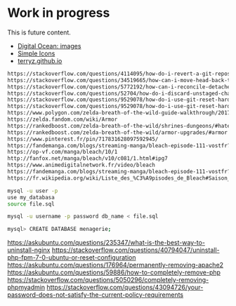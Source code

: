 # Work in progress

This is future content.

- [Digital Ocean: images](https://dribbble.com/digitalocean)
- [Simple Icons](https://simpleicons.org/)
- [terryz.github.io](https://terryz.github.io/vue/#/dialog)

```bash
https://stackoverflow.com/questions/4114095/how-do-i-revert-a-git-repository-to-a-previous-commit
https://stackoverflow.com/questions/34519665/how-can-i-move-head-back-to-a-previous-location-detached-head-undo-commits/34519716#34519716
https://stackoverflow.com/questions/5772192/how-can-i-reconcile-detached-head-with-master-origin
https://stackoverflow.com/questions/52704/how-do-i-discard-unstaged-changes-in-git
https://stackoverflow.com/questions/9529078/how-do-i-use-git-reset-hard-head-to-revert-to-a-previous-commit
https://stackoverflow.com/questions/9529078/how-do-i-use-git-reset-hard-head-to-revert-to-a-previous-commit
https://www.polygon.com/zelda-breath-of-the-wild-guide-walkthrough/2017/6/1/15723316/botw-shrine-map-location
https://zelda.fandom.com/wiki/Armor
https://rankedboost.com/zelda-breath-of-the-wild/shrines-dungeons/#hateno
https://rankedboost.com/zelda-breath-of-the-wild/armor-upgrades/#armor
https://www.pinterest.fr/pin/717831628097592945/
https://fandemanga.com/blogs/streaming-manga/bleach-episode-111-vostfr?_pos=3&_sid=d2ed16d71&_ss=r
https://op-vf.com/manga/bleach/10/1
http://fanfox.net/manga/bleach/v10/c081/1.html#ipg7
https://www.animedigitalnetwork.fr/video/bleach
https://fandemanga.com/blogs/streaming-manga/bleach-episode-111-vostfr?_pos=3&_sid=d2ed16d71&_ss=r
https://fr.wikipedia.org/wiki/Liste_des_%C3%A9pisodes_de_Bleach#Saison_4

mysql -u user -p
use my_databasa
source file.sql

mysql -u username -p password db_name < file.sql

mysql> CREATE DATABASE menagerie;
```

https://askubuntu.com/questions/235347/what-is-the-best-way-to-uninstall-nginx
https://stackoverflow.com/questions/40794047/uninstall-php-fpm-7-0-ubuntu-or-reset-configuration
https://askubuntu.com/questions/176964/permanently-removing-apache2
https://askubuntu.com/questions/59886/how-to-completely-remove-php
https://stackoverflow.com/questions/5050296/completely-removing-phpmyadmin
https://stackoverflow.com/questions/43094726/your-password-does-not-satisfy-the-current-policy-requirements
